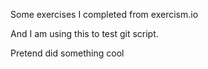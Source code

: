 Some exercises I completed from exercism.io

And I am using this to test git script.

Pretend did something cool